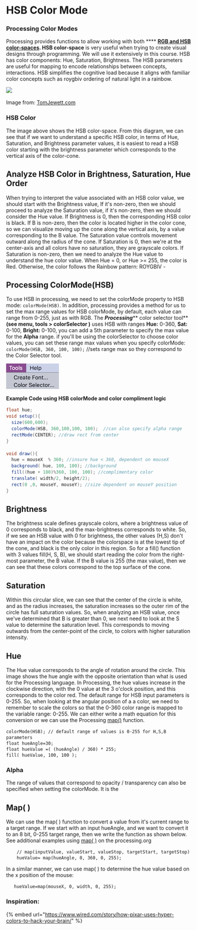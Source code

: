 # HSB Color Mode

### Processing Color Modes

Processing provides functions to allow working with both **** [**RGB and HSB color-spaces**](https://processing.org/reference/colorMode\_.html)**. HSB color-space** is very useful when trying to create visual designs through programming. We will use it extensively in this course.  HSB has color components: Hue, Saturation, Brightness. The HSB parameters are useful for mapping to encode relationships between concepts, interactions.  HSB simplifies the cognitive load because it aligns with familiar color concepts such as roygbiv ordering of natural light in a rainbow.

![](../../.gitbook/assets/hsb\_cone.png)

Image from: [TomJewett.com](http://www.tomjewett.com/colors/hsb.html)

### HSB Color

The image above shows the HSB color-space. From this diagram, we can see that if we want to understand a specific HSB color, in terms of Hue, Saturation, and Brightness parameter values, it is easiest to read a HSB color starting with the brightness parameter which corresponds to the vertical axis of the color-cone.&#x20;

## Analyze HSB Color in Brightness, Saturation, Hue Order

When trying to interpret the value associated with an HSB color value, we should start with the Brightness value, If it's non-zero, then we should proceed to analyze the Saturation value, if it's non-zero, then we should consider the Hue value. If Brightness is 0, then the corresponding HSB color is black. If B is non-zero, then the color is located higher in the color cone, so we can visualize moving up the cone along the vertical axis, by a value corresponding to the B value. The Saturation value controls movement outward along the radius of the cone. If Saturation is 0, then we're at the center-axis and all colors have no saturation, they are grayscale colors. If Saturation is non-zero, then we need to analyze the Hue value to understand the hue color value. When Hue = 0, or Hue >= 255, the color is Red. Otherwise, the color follows the Rainbow pattern: ROYGBIV -

## Processing ColorMode(HSB)

To use HSB in processing, we need to set the colorMode property to HSB mode: `colorMode(HSB)`. In addition, processing provides a method for us to set the max range values for HSB colorMode, by default, each value can range from 0-255, just as with RGB. The _**Processing**_** color selector tool** **(see menu, tools > colorSelector )** uses HSB with ranges **Hue:** 0-360, **Sat:** 0-100, **Bright:** 0-100,  you can add a 5th parameter to specify the max value for the **Alpha** range. if you'll be using the colorSelector to choose color values, you can set these range max values when you specify colorMode: `colorMode(HSB, 360, 100, 100);` //sets range max so they correspond to the Color Selector tool.   &#x20;

![Menu > Tools:  Color Selector ](../../.gitbook/assets/screen-shot-2021-02-01-at-3.20.19-pm.png)

**Example Code using HSB colorMode and color compliment logic**&#x20;

```java
float hue;
void setup(){
  size(600,600);
  colorMode(HSB, 360,100,100, 100);  //can also specify alpha range
  rectMode(CENTER); //draw rect from center
}

void draw(){
  hue = mouseX  % 360; //insure hue < 360, dependent on mouseX
  background( hue, 100, 100); //background
  fill((hue + 180)%360, 100, 100); //complimentary color
  translate( width/2, height/2);
  rect(0 ,0, mouseY, mouseY); //size dependent on mouseY position
}
```

## Brightness

The brightness scale defines grayscale colors, where a brightness value of 0 corresponds to black, and the max-brightness corresponds to white. So, if we see an HSB value with 0 for brightness, the other values (H,S) don't have an impact on the color because the colorspace is at the lowest tip of the cone, and black is the only color in this region. So for a fill() function with 3 values fill(H, S, B), we should start reading the color from the right-most parameter, the B value. If the B value is 255 (the max value), then we can see that these colors correspond to the top surface of the cone.

## Saturation

Within this circular slice, we can see that the center of the circle is white, and as the radius increases, the saturation increases so the outer rim of the circle has full saturation values. So, when analyzing an HSB value, once we've determined that B is greater than 0, we next need to look at the S value to determine the saturation level. This corresponds to moving outwards from the center-point of the circle, to colors with higher saturation intensity.

## Hue

The Hue value corresponds to the angle of rotation around the circle. This image shows the hue angle with the opposite orientation than what is used for the Processing language. In Processing, the hue values increase in the clockwise direction, with the 0 value at the 3 o'clock position, and this corresponds to the color red. The default range for HSB input parameters is 0-255. So, when looking at the angular position of a a color, we need to remember to scale the colors so that the 0-360 color range is mapped to the variable range: 0-255. We can either write a math equation for this conversion or we can use the Processing [map()](https://processing.org/reference/map\_.html) function.

```
colorMode(HSB); // default range of values is 0-255 for H,S,B parameters
float hueAngle=30; 
float hueValue =( (hueAngle) / 360) * 255;
fill( hueValue, 100, 100 );  
```

### Alpha&#x20;

The range of values that correspond to opacity / transparency can also be specified when setting the colorMode.  It is the&#x20;



## Map( )

We can use the map( ) function to convert a value from it's current range to a target range. If we start with an input hueAngle, and we want to convert it to an 8 bit, 0-255 target range, then we write the function as shown below. See additional examples using [map( )](https://processing.org/examples/map.html) on the processing.org

```
    // map(inputValue, valueStart, valueStop, targetStart, targetStop)
    hueValue= map(hueAngle, 0, 360, 0, 255);
```

In a similar manner, we can use map( ) to determine the hue value based on the x position of the mouse:

```
   hueValue=map(mouseX, 0, width, 0, 255);
```

### Inspiration:

{% embed url="https://www.wired.com/story/how-pixar-uses-hyper-colors-to-hack-your-brain/" %}

